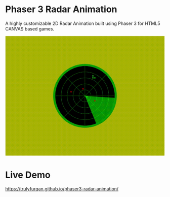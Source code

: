 # Phaser 3 Radar Animation
A highly customizable 2D Radar Animation built using Phaser 3 for HTML5 CANVAS based games.

![](https://github.com/trulyfurqan/phaser3-radar-animation/blob/gh-pages/images/Phaser_3_Radar_Animation.gif)

# Live Demo
https://trulyfurqan.github.io/phaser3-radar-animation/
